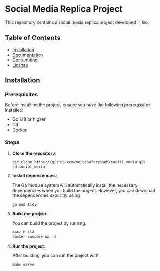 # Social Media Replica Project

This repository contains a social media replica project developed in Go. 

## Table of Contents

- [Installation](#installation)
- [Documentation](#documentation)
- [Contributing](#contributing)
- [License](#license)

## Installation

### Prerequisites

Before installing the project, ensure you have the following prerequisites installed:

- Go 1.18 or higher
- Git
- Docker

### Steps

1. **Clone the repository**:

    ```bash
    git clone https://github.com/mojtabafarzaneh/social_media.git
    cd social_media
    ```

2. **Install dependencies**:

    The Go module system will automatically install the necessary dependencies when you build the project. However, you can download the dependencies explicitly using:

    ```bash
    go mod tidy
    ```

3. **Build the project**:

    You can build the project by running:

    ```bash
    make build
    docker-compose up -d
    ```

4. **Run the project**:

    After building, you can run the project with:

    ```bash
    make serve
    ```

